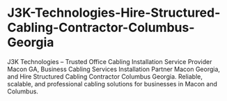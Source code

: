# J3K-Technologies-Hire-Structured-Cabling-Contractor-Columbus-Georgia
J3K Technologies – Trusted Office Cabling Installation Service Provider Macon GA, Business Cabling Services Installation Partner Macon Georgia, and Hire Structured Cabling Contractor Columbus Georgia. Reliable, scalable, and professional cabling solutions for businesses in Macon and Columbus.
